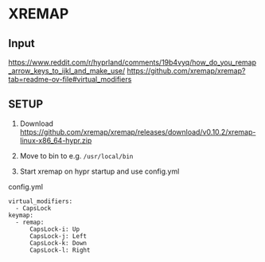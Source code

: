 # XREMAP

## Input

https://www.reddit.com/r/hyprland/comments/19b4vyq/how_do_you_remap_arrow_keys_to_ijkl_and_make_use/
https://github.com/xremap/xremap?tab=readme-ov-file#virtual_modifiers

## SETUP

1. Download https://github.com/xremap/xremap/releases/download/v0.10.2/xremap-linux-x86_64-hypr.zip

2. Move to bin to e.g. `/usr/local/bin`

3. Start xremap on hypr startup and use config.yml

config.yml
```
virtual_modifiers:
  - CapsLock
keymap:
  - remap:
      CapsLock-i: Up
      CapsLock-j: Left
      CapsLock-k: Down
      CapsLock-l: Right
```
